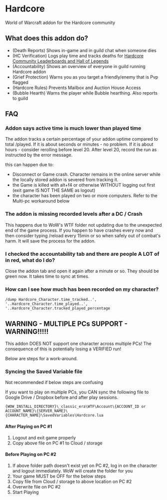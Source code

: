 # Hardcore
World of Warcraft addon for the Hardcore community

## What does this addon do?
- (Death Reports) Shows in-game and in guild chat when someone dies
- (HC Verification) Logs play time and tracks deaths for [Hardcore Community Leaderboards and Hall of Legends](https://classichc.net/)
- (Accountability) Shows an overview of everyone in guild running Hardcore addon
- (Grief Protection) Warns you as you target a friendly/enemy that is Pvp flagged
- (Hardcore Rules) Prevents Mailbox and Auction House Access
- (Bubble Hearth) Warns the player while Bubble hearthing. Also reports to guild

## FAQ
### Addon says active time is much lower than played time

The addon tracks a certain percentage of your addon uptime compared to total /played. If it is about seconds or minutes - no problem. If it is about hours - consider rerolling before level 20. After level 20, record the run as instructed by the error message.

this can happen due to: 
- Disconnect or Game crash. Character remains in the online server while the locally stored addon is severed from tracking it. 
- the Game is killed with alt+f4 or otherwise WITHOUT logging out first (exit game IS NOT THE SAME as logout) 
- the character has been played on two or more computers. Refer to the Multi-pc workaround below

### The addon is missing recorded levels after a DC / Crash

This happens due to WoW's WTF folder not updating due to the unexpected end of the game process. If you happen to have crashes every now and then consider typing /reload every 15min or so when safely out of combat's harm. It will save the process for the addon.

### I checked the accountability tab and there are people A LOT of in red, what do I do?

Close the addon tab and open it again after a minute or so. They should be green now. It takes time to sync at times.

### How can I see how much has been recorded on my character?

```
/dump Hardcore_Character.time_tracked..', '..Hardcore_Character.time_played..', '..Hardcore_Character.tracked_played_percentage
```
## WARNING - MULTIPLE PCs SUPPORT - WARNING!!!!!
This addon DOES NOT support one character across multiple PCs! The consequence of this is potentially losing a VERIFIED run!

Below are steps for a work-around.

### Syncing the Saved Variable file
Not recommended if below steps are confusing

If you want to play on multiple PCs, you CAN sync the following file to Google Drive / Dropbox before and after play sessions. 
```
{WOW_INSTALL_DIRECTORY}\_classic_era\WTF\Account\{ACCOUNT_ID or ACCOUNT_NAME}\{SERVER_NAME}\{CHARACTER_NAME}\SavedVariables\Hardcore.lua
```

#### After Playing on PC #1
1. Logout and exit game properly
2. Copy above file on PC #1 to Cloud / storage

#### Before Playing on PC #2
1. If above folder path doesn't exist yet on PC #2, log in on the character and logout immediately. WoW will create the folder for you
2. Your game MUST be OFF for the below steps
3. Copy file from Cloud / storage to above location on PC #2
4. Overwrite file on PC #2
5. Start Playing